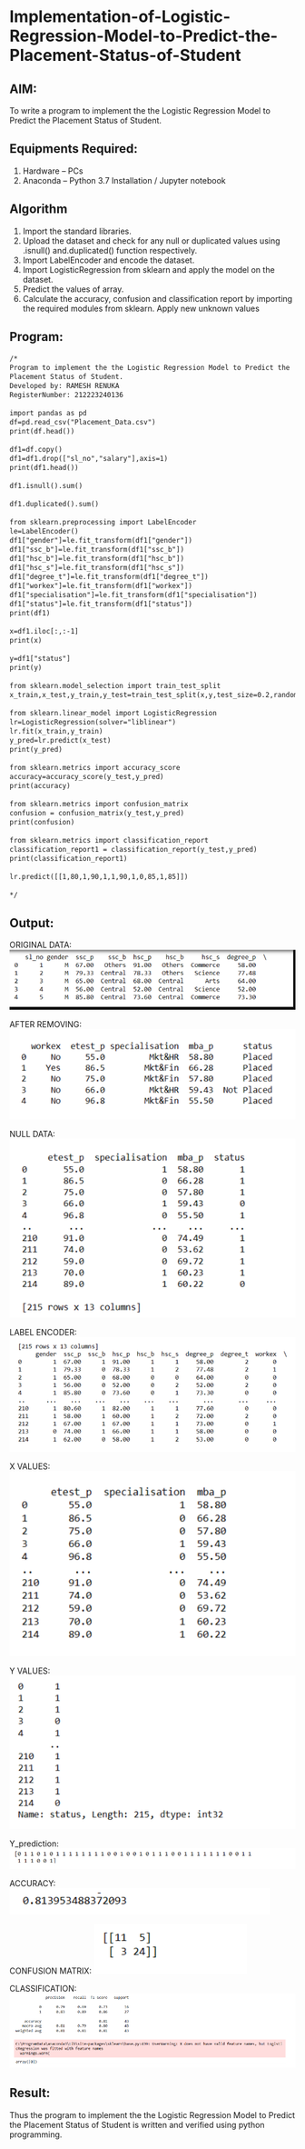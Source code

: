 # Implementation-of-Logistic-Regression-Model-to-Predict-the-Placement-Status-of-Student

## AIM:
To write a program to implement the the Logistic Regression Model to Predict the Placement Status of Student.

## Equipments Required:
1. Hardware – PCs
2. Anaconda – Python 3.7 Installation / Jupyter notebook

## Algorithm
1. Import the standard libraries. 
2. Upload the dataset and check for any null or duplicated values using .isnull() and.duplicated() function respectively. 
3. Import LabelEncoder and encode the dataset. 
4. Import LogisticRegression from sklearn and apply the model on the dataset. 
5. Predict the values of array.
6. Calculate the accuracy, confusion and classification report by importing the required modules from sklearn. Apply new unknown values

## Program:
```
/*
Program to implement the the Logistic Regression Model to Predict the Placement Status of Student.
Developed by: RAMESH RENUKA
RegisterNumber: 212223240136

import pandas as pd
df=pd.read_csv("Placement_Data.csv")
print(df.head())

df1=df.copy()
df1=df1.drop(["sl_no","salary"],axis=1)
print(df1.head())

df1.isnull().sum()

df1.duplicated().sum()

from sklearn.preprocessing import LabelEncoder
le=LabelEncoder()
df1["gender"]=le.fit_transform(df1["gender"])
df1["ssc_b"]=le.fit_transform(df1["ssc_b"])
df1["hsc_b"]=le.fit_transform(df1["hsc_b"])
df1["hsc_s"]=le.fit_transform(df1["hsc_s"])
df1["degree_t"]=le.fit_transform(df1["degree_t"])
df1["workex"]=le.fit_transform(df1["workex"])
df1["specialisation"]=le.fit_transform(df1["specialisation"])
df1["status"]=le.fit_transform(df1["status"])
print(df1)

x=df1.iloc[:,:-1]
print(x)

y=df1["status"]
print(y)

from sklearn.model_selection import train_test_split
x_train,x_test,y_train,y_test=train_test_split(x,y,test_size=0.2,random_state=0)

from sklearn.linear_model import LogisticRegression
lr=LogisticRegression(solver="liblinear")
lr.fit(x_train,y_train)
y_pred=lr.predict(x_test)
print(y_pred)

from sklearn.metrics import accuracy_score
accuracy=accuracy_score(y_test,y_pred)
print(accuracy)

from sklearn.metrics import confusion_matrix
confusion = confusion_matrix(y_test,y_pred)
print(confusion)

from sklearn.metrics import classification_report
classification_report1 = classification_report(y_test,y_pred)
print(classification_report1)

lr.predict([[1,80,1,90,1,1,90,1,0,85,1,85]])

*/
```

## Output:
ORIGINAL DATA:
![alt text](1..png)

AFTER REMOVING:
![alt text](2..png)

NULL DATA:
![alt text](3..png)

LABEL ENCODER:
![alt text](4.png) 

X VALUES:
![alt text](5.png) 

Y VALUES:
![alt text](6.png) 

Y_prediction:
![alt text](7.png) 

ACCURACY:
![alt text](8.png) 

CONFUSION MATRIX:
![alt text](9.png)

CLASSIFICATION:
![alt text](10.png)


## Result:
Thus the program to implement the the Logistic Regression Model to Predict the Placement Status of Student is written and verified using python programming.
